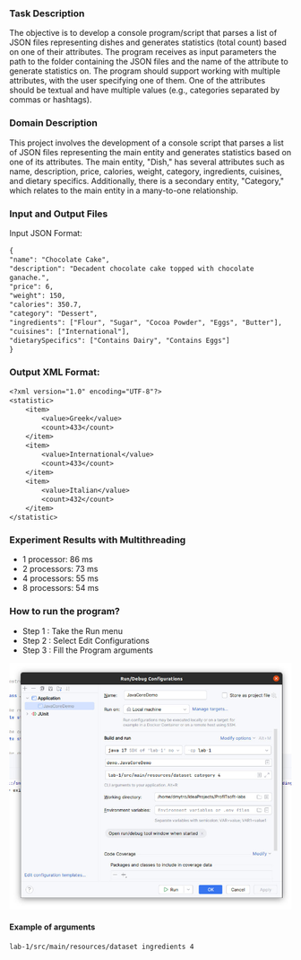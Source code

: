 ### Task Description
The objective is to develop a console program/script that parses a list of JSON files representing dishes and generates statistics (total count) based on one of their attributes. The program receives as input parameters the path to the folder containing the JSON files and the name of the attribute to generate statistics on. The program should support working with multiple attributes, with the user specifying one of them. One of the attributes should be textual and have multiple values (e.g., categories separated by commas or hashtags).


### Domain Description
This project involves the development of a console script that parses a list of JSON files representing the main entity and generates statistics based on one of its attributes. The main entity, "Dish," has several attributes such as name, description, price, calories, weight, category, ingredients, cuisines, and dietary specifics. Additionally, there is a secondary entity, "Category," which relates to the main entity in a many-to-one relationship.


### Input and Output Files
Input JSON Format:
````
{
"name": "Chocolate Cake",
"description": "Decadent chocolate cake topped with chocolate ganache.",
"price": 6,
"weight": 150,
"calories": 350.7,
"category": "Dessert",
"ingredients": ["Flour", "Sugar", "Cocoa Powder", "Eggs", "Butter"],
"cuisines": ["International"],
"dietarySpecifics": ["Contains Dairy", "Contains Eggs"]
}
````
### Output XML Format:
````
<?xml version="1.0" encoding="UTF-8"?>
<statistic>
    <item>
        <value>Greek</value>
        <count>433</count>
    </item>
    <item>
        <value>International</value>
        <count>433</count>
    </item>
    <item>
        <value>Italian</value>
        <count>432</count>
    </item>
</statistic>
````
### Experiment Results with Multithreading
- 1 processor: 86 ms
- 2 processors: 73 ms
- 4 processors: 55 ms
- 8 processors: 54 ms

### How to run the program?
- Step 1 : Take the Run menu
- Step 2 : Select Edit Configurations
- Step 3 : Fill the Program arguments

![Run program example](src/main/resources/images/run_program_example.jpg)
#### Example of arguments
````
lab-1/src/main/resources/dataset ingredients 4
````